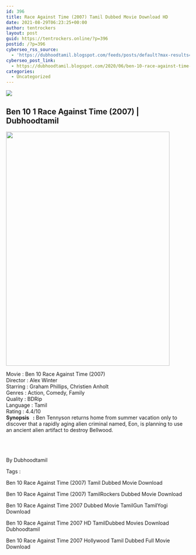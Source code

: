 ```yaml
---
id: 396
title: Race Against Time (2007) Tamil Dubbed Movie Download HD
date: 2021-08-29T06:23:25+00:00
author: tentrockers
layout: post
guid: https://tentrockers.online/?p=396
postid: /?p=396
cyberseo_rss_source:
  - 'https://dubhoodtamil.blogspot.com/feeds/posts/default?max-results=150&start-index=151'
cyberseo_post_link:
  - https://dubhoodtamil.blogspot.com/2020/06/ben-10-race-against-time-tamil.html
categories:
  - Uncategorized
---
```

<div class="media_block">
  <img src="https://1.bp.blogspot.com/-WtwmGjQcCCY/Xu2Be-VmBNI/AAAAAAAABc0/9WsXXWxjFesMVcIocEYDWJENMuyvCUFdwCNcBGAsYHQ/s72-c/poster-780.jpg" class="media_thumbnail" />
</div>

<div dir="ltr" trbidi="on" readability="14.6875">
  <h2>
    <span face="Helvetica Neue, Arial, Helvetica, sans-serif">Ben 10 1 Race Against Time (2007) | Dubhoodtamil</span>
  </h2>
  
  <div class="separator">
    <a href="https://1.bp.blogspot.com/-WtwmGjQcCCY/Xu2Be-VmBNI/AAAAAAAABc0/9WsXXWxjFesMVcIocEYDWJENMuyvCUFdwCNcBGAsYHQ/s1600/poster-780.jpg"><img loading="lazy" border="0" data-original-height="1111" data-original-width="780" height="640" src="https://1.bp.blogspot.com/-WtwmGjQcCCY/Xu2Be-VmBNI/AAAAAAAABc0/9WsXXWxjFesMVcIocEYDWJENMuyvCUFdwCNcBGAsYHQ/s640/poster-780.jpg" width="448" /></a>
  </div>
  
  <p>
    <span face="Trebuchet MS, sans-serif">Movie<span> </span>:<span> </span>Ben 10 Race Against Time (2007)</span><br /><span face="Trebuchet MS, sans-serif">Director<span> </span>:<span> </span>Alex Winter</span><br /><span face="Trebuchet MS, sans-serif">Starring<span> </span>:<span> </span>Graham Phillips, Christien Anholt</span><br /><span face="Trebuchet MS, sans-serif">Genres<span> </span>:<span> </span>Action, Comedy, Family</span><br /><span face="Trebuchet MS, sans-serif">Quality<span> </span>:<span> </span>BDRip</span><br /><span face="Trebuchet MS, sans-serif">Language<span> </span>:<span> </span>Tamil</span><br /><span face="Trebuchet MS, sans-serif">Rating<span> </span>:<span> </span>4.4/10</span><br /><span face="Trebuchet MS, sans-serif"><b>Synopsis&nbsp; &nbsp;:</b> Ben Tennyson returns home from summer vacation only to discover that a rapidly aging alien criminal named, Eon, is planning to use an ancient alien artifact to destroy Bellwood.</span><br /><span face="Trebuchet MS, sans-serif"><br /></span><br /> <span face="Trebuchet MS, sans-serif"><br /></span>
  </p>
  
  <p>
    <span face="Verdana, sans-serif">By Dubhoodtamil</span>
  </p>
  
  <p>
    <span>Tags :</span>
  </p>
  
  <p>
    <span>Ben 10 Race Against Time (2007) Tamil Dubbed Movie Download</span>
  </p>
  
  <p>
    <span>Ben 10 Race Against Time (2007) TamilRockers Dubbed Movie Download</span>
  </p>
  
  <p>
    <span>Ben 10 Race Against Time 2007 Dubbed Movie TamilGun TamilYogi Download</span>
  </p>
  
  <p>
    <span>Ben 10 Race Against Time 2007 HD TamilDubbed Movies Download Dubhoodtamil</span>
  </p>
  
  <p>
    <span>Ben 10 Race Against Time 2007 Hollywood Tamil Dubbed Full Movie Download</span>
  </p>
</div>